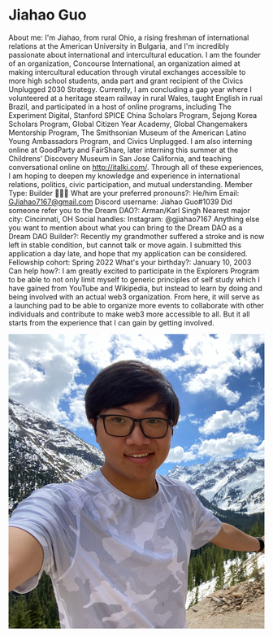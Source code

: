 # Jiahao Guo

About me: I'm Jiahao, from rural Ohio, a rising freshman of international relations at the American University in Bulgaria, and I'm incredibly passionate about international and intercultural education. I am the founder of an organization, Concourse International, an organization aimed at making intercultural education through virutal exchanges accessible to more high school students, anda part and grant recipient of the Civics Unplugged 2030 Strategy. Currently, I am concluding a gap year where I volunteered at a heritage steam railway in rural Wales, taught English in rual Brazil, and participated in a host of online programs, including The Experiment Digital, Stanford SPICE China Scholars Program, Sejong Korea Scholars Program, Global Citizen Year Academy, Global Changemakers Mentorship Program, The Smithsonian Museum of the American Latino Young Ambassadors Program, and Civics Unplugged. I am also interning online at GoodParty and FairShare, later interning this summer at the Childrens' Discovery Museum in San Jose California, and teaching conversational online on http://italki.com/. Through all of these experiences, I am hoping to deepen my knowledge and experience in international relations, politics, civic participation, and mutual understanding.
Member Type: Builder 👷🏾‍♀️
What are your preferred pronouns?: He/him
Email: GJiahao7167@gmail.com
Discord username: Jiahao Guo#1039
Did someone refer you to the Dream DAO?: Arman/Karl Singh
Nearest major city: Cincinnati, OH
Social handles: Instagram: @gjiahao7167
Anything else you want to mention about what you can bring to the Dream DAO as a Dream DAO Builder?: Recently my grandmother suffered a stroke and is now left in stable condition, but cannot talk or move again. I submitted this application a day late, and hope that my application can be considered.
Fellowship cohort: Spring 2022
What's your birthday?: January 10, 2003
Can help how?: I am greatly excited to participate in the Explorers Program to be able to not only limit myself to generic principles of self study which I have gained from YouTube and Wikipedia, but instead to learn by doing and being involved with an actual web3 organization. From here, it will serve as a launching pad to be able to organize more events to collaborate with other individuals and contribute to make web3 more accessible to all. But it all starts from the experience that I can gain by getting involved.

![Jiahao.jpg](Jiahao%20Guo%20a0d76b3b299242f095bb4ada408cd628/Jiahao.jpg)